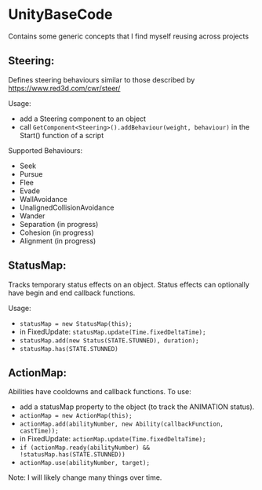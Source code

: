 # UnityBaseCode
Contains some generic concepts that I find myself reusing across projects

## Steering:
Defines steering behaviours similar to those described by https://www.red3d.com/cwr/steer/

Usage:
* add a Steering component to an object
* call `GetComponent<Steering>().addBehaviour(weight, behaviour)` in the Start() function of a script

Supported Behaviours:
* Seek
* Pursue
* Flee
* Evade
* WallAvoidance
* UnalignedCollisionAvoidance
* Wander
* Separation (in progress)
* Cohesion (in progress)
* Alignment (in progress)

## StatusMap:
Tracks temporary status effects on an object. Status effects can optionally have begin and end callback functions.

Usage:
* `statusMap = new StatusMap(this);`
* in FixedUpdate: `statusMap.update(Time.fixedDeltaTime);`
* `statusMap.add(new Status(STATE.STUNNED), duration);`
* `statusMap.has(STATE.STUNNED)`

## ActionMap:
Abilities have cooldowns and callback functions.
To use:
* add a statusMap property to the object (to track the ANIMATION status).
* `actionMap = new ActionMap(this);`
* `actionMap.add(abilityNumber, new Ability(callbackFunction, castTime));`
* in FixedUpdate: `actionMap.update(Time.fixedDeltaTime);`
* `if (actionMap.ready(abilityNumber) && !statusMap.has(STATE.STUNNED))`
* `actionMap.use(abilityNumber, target);`


Note: I will likely change many things over time.
